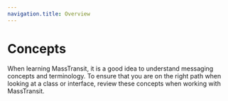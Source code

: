 ```yaml
---
navigation.title: Overview
---
```


# Concepts

When learning MassTransit, it is a good idea to understand messaging concepts and terminology. To ensure that you are on the right path when looking at a class or interface, review these concepts when working with MassTransit.

